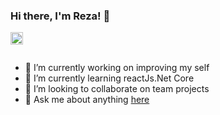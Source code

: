 ### Hi there, I'm Reza! 👋
<a href="https://telegram.me/srezas">
  <img align="left" alt="telegram" width="20px" src="https://image.flaticon.com/icons/svg/2111/2111646.svg" />
</a>

<br />
<br />

- 🔭 I’m currently working on improving my self
- 🌱 I’m currently learning reactJs.Net Core
- 👯 I’m looking to collaborate on team projects
- 💬 Ask me about anything [here](https://github.com/srezasm/srezasm/issues)
